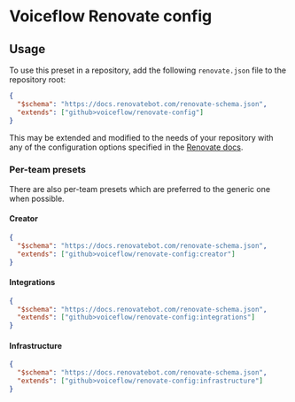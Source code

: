 # Voiceflow Renovate config

## Usage

To use this preset in a repository, add the following `renovate.json` file to the repository root:

```json
{
  "$schema": "https://docs.renovatebot.com/renovate-schema.json",
  "extends": ["github>voiceflow/renovate-config"]
}
```

This may be extended and modified to the needs of your repository with any of the configuration options specified in the [Renovate docs](https://docs.renovatebot.com/configuration-options/).

### Per-team presets

There are also per-team presets which are preferred to the generic one when possible.

#### Creator

```json
{
  "$schema": "https://docs.renovatebot.com/renovate-schema.json",
  "extends": ["github>voiceflow/renovate-config:creator"]
}
```

#### Integrations

```json
{
  "$schema": "https://docs.renovatebot.com/renovate-schema.json",
  "extends": ["github>voiceflow/renovate-config:integrations"]
}
```

#### Infrastructure

```json
{
  "$schema": "https://docs.renovatebot.com/renovate-schema.json",
  "extends": ["github>voiceflow/renovate-config:infrastructure"]
}
```
